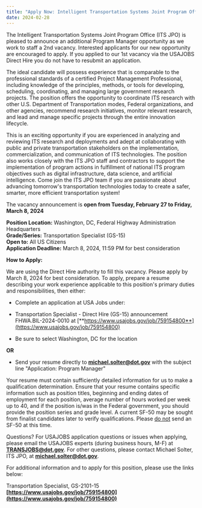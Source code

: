```yaml
---
title: "Apply Now: Intelligent Transportation Systems Joint Program Office Announces Second Project Manager Opportunity"
date: 2024-02-28
---
```


The Intelligent Transportation Systems Joint Program Office (ITS JPO) is pleased to announce an additional Program Manager opportunity as we work to staff a 2nd vacancy. Interested applicants for our new opportunity are encouraged to apply. If you applied to our 1st vacancy via the USAJOBS Direct Hire you do not have to resubmit an application.

The ideal candidate will possess experience that is comparable to the professional standards of a certified Project Management Professional, including knowledge of the principles, methods, or tools for developing, scheduling, coordinating, and managing large government research projects. The position offers the opportunity to coordinate ITS research with other U.S. Department of Transportation modes, Federal organizations, and other agencies, recommend research initiatives, monitor relevant research, and lead and manage specific projects through the entire innovation lifecycle.

This is an exciting opportunity if you are experienced in analyzing and reviewing ITS research and deployments and adept at collaborating with public and private transportation stakeholders on the implementation, commercialization, and communication of ITS technologies. The position also works closely with the ITS JPO staff and contractors to support the implementation of program actions in fulfillment of national ITS program objectives such as digital infrastructure, data science, and artificial intelligence. Come join the ITS JPO team if you are passionate about advancing tomorrow's transportation technologies today to create a safer, smarter, more efficient transportation system!

The vacancy announcement is **open from Tuesday, February 27 to Friday, March 8, 2024**

**Position Location:** Washington, DC, Federal Highway Administration Headquarters  
**Grade/Series:** Transportation Specialist (GS-15)  
**Open to:** All US Citizens  
**Application Deadline:** March 8, 2024, 11:59 PM for best consideration

**How to Apply:**

We are using the Direct Hire authority to fill this vacancy. Please apply by March 8, 2024 for best consideration. To apply, prepare a resume describing your work experience applicable to this position's primary duties and responsibilities, then either:

-   Complete an application at USA Jobs under:

-   Transportation Specialist - Direct Hire (GS-15) announcement FHWA.BIL-2024-0010 at [**https://www.usajobs.gov/job/759154800**](https://www.usajobs.gov/job/759154800)
-   Be sure to select Washington, DC for the location

**OR**

-   Send your resume directly to [**michael.solter@dot.gov**](mailto:michael.solter@dot.gov) with the subject line "Application: Program Manager"

Your resume must contain sufficiently detailed information for us to make a qualification determination. Ensure that your resume contains specific information such as position titles, beginning and ending dates of employment for each position, average number of hours worked per week up to 40, and if the position is/was in the Federal government, you should provide the position series and grade level. A current SF-50 may be sought from finalist candidates later to verify qualifications. Please <u>do not</u> send an SF-50 at this time.

Questions? For USAJOBS application questions or issues when applying, please email the USAJOBS experts (during business hours, M-F) at [**TRANSJOBS@dot.gov**](mailto:TRANSJOBS@dot.gov). For other questions, please contact Michael Solter, ITS JPO, at [**michael.solter@dot.gov**](mailto:michael.solter@dot.gov).

For additional information and to apply for this position, please use the links below:

Transportation Specialist, GS-2101-15 **[https://www.usajobs.gov/job/759154800](https://www.usajobs.gov/job/759154800)**
